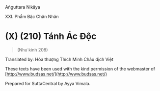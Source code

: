Aṅguttara Nikāya

XXI. Phẩm Bậc Chân Nhân

# (X) (210) Tánh Ác Ðộc

> (Như kinh 208)

Translated by: Hòa thượng Thích Minh Châu dịch Việt

These texts have been used with the kind permission of the webmaster of [http://www.budsas.net/](http://www.budsas.net/)

Prepared for SuttaCentral by Ayya Vimala.